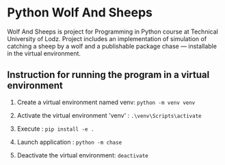 # Python Wolf And Sheeps

Wolf And Sheeps is project for Programming in Python course at Technical University of Lodz.
Project includes an implementation of simulation of catching a sheep by a wolf and a publishable package chase — installable in the virtual environment.

## Instruction for running the program in a virtual environment

1. Create a virtual environment named venv:
`python -m venv venv`

2. Activate the virtual environment 'venv' :
`.\venv\Scripts\activate`

3. Execute :
`pip install -e .`

4. Launch application :
`python -m chase`

5. Deactivate the virtual environment:
`deactivate`
